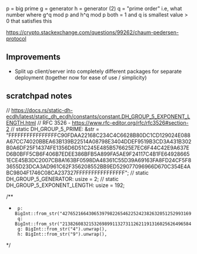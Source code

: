 p = big prime
g = generator
h = generator (2)
q = "prime order" i.e, what number where g^q mod p and h^q mod p both = 1 and q is smallest value > 0 that satisfies this

https://crypto.stackexchange.com/questions/99262/chaum-pedersen-protocol

## Improvements
- Split up client/server into completely different packages for separate deployment (together now for ease of use / simplicity)



## scratchpad notes
// https://docs.rs/static-dh-ecdh/latest/static_dh_ecdh/constants/constant.DH_GROUP_5_EXPONENT_LENGTH.html
// RFC 3526 - https://www.rfc-editor.org/rfc/rfc3526#section-2
// static DH_GROUP_5_PRIME: &str = "FFFFFFFFFFFFFFFFC90FDAA22168C234C4C6628B80DC1CD129024E088A67CC74020BBEA63B139B22514A08798E3404DDEF9519B3CD3A431B302B0A6DF25F14374FE1356D6D51C245E485B576625E7EC6F44C42E9A637ED6B0BFF5CB6F406B7EDEE386BFB5A899FA5AE9F24117C4B1FE649286651ECE45B3DC2007CB8A163BF0598DA48361C55D39A69163FA8FD24CF5F83655D23DCA3AD961C62F356208552BB9ED529077096966D670C354E4ABC9804F1746C08CA237327FFFFFFFFFFFFFFFF";
// static DH_GROUP_5_GENERATOR: usize = 2;
// static DH_GROUP_5_EXPONENT_LENGTH: usize = 192;

/**
*      p: BigInt::from_str("42765216643065397982265462252423826320512529931694366715111734768493812630447").unwrap(),
       q: BigInt::from_str("21382608321532698991132731126211913160256264965847183357555867384246906315223").unwrap(),
       g: BigInt::from_str("4").unwrap(),
       h: BigInt::from_str("9").unwrap(),
*/